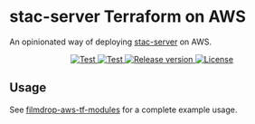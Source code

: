 # stac-server Terraform on AWS

An opinionated way of deploying [stac-server](https://github.com/stac-utils/stac-server) on AWS.

<p align="center">
  <a href="https://github.com/Element84/terraform-aws-stac-server/actions?query=workflow%3AContinuous%20integration" target="_blank">
      <img src="https://github.com/Element84/terraform-aws-stac-server/workflows/Continuous%20integration/badge.svg" alt="Test">
  </a>
  <a href="https://github.com/Element84/terraform-aws-stac-server/actions?query=workflow%3ASnyk%20Scan" target="_blank">
      <img src="https://github.com/Element84/terraform-aws-stac-server/workflows/Snyk%20Scan/badge.svg" alt="Test">
  </a>
  <a href="https://github.com/Element84/terraform-aws-stac-server/releases" target="_blank">
      <img src="https://img.shields.io/github/v/release/Element84/terraform-aws-stac-server?color=2334D058" alt="Release version">
  </a>
  <a href="https://github.com/Element84/terraform-aws-stac-server/blob/main/LICENSE" target="_blank">
      <img src="https://img.shields.io/github/license/Element84/terraform-aws-stac-server?color=2334D058" alt="License">
  </a>
</p>

## Usage

See [filmdrop-aws-tf-modules](https://github.com/Element84/filmdrop-aws-tf-modules) for a complete example usage.
